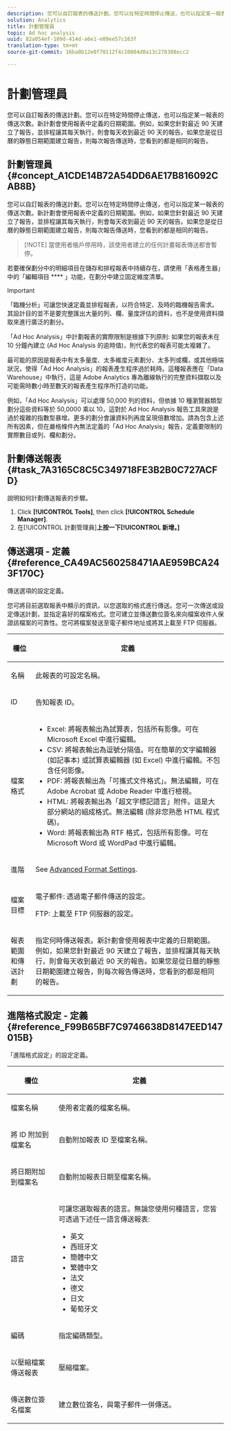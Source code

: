 ```yaml
---
description: 您可以自訂報表的傳送計劃。您可以在特定時間停止傳送，也可以指定某一報表的傳送次數。新計劃會使用報表中定義的日期範圍。例如，如果您針對最近 90 天建立了報告，並排程讓其每天執行，則會每天收到最近 90 天的報告。如果您是從日曆的靜態日期範圍建立報表，則每次報表傳送時，您看到的都是相同的報表。
solution: Analytics
title: 計劃管理員
topic: Ad hoc analysis
uuid: 82a054ef-109d-414d-a6e1-e09ee57c163f
translation-type: tm+mt
source-git-commit: 16ba0b12e0f70112f4c10804d0a13c278388ecc2

---
```



# 計劃管理員

您可以自訂報表的傳送計劃。您可以在特定時間停止傳送，也可以指定某一報表的傳送次數。新計劃會使用報表中定義的日期範圍。例如，如果您針對最近 90 天建立了報告，並排程讓其每天執行，則會每天收到最近 90 天的報告。如果您是從日曆的靜態日期範圍建立報告，則每次報告傳送時，您看到的都是相同的報告。

## 計劃管理員 {#concept_A1CDE14B72A54DD6AE17B816092CAB8B}

您可以自訂報表的傳送計劃。您可以在特定時間停止傳送，也可以指定某一報表的傳送次數。新計劃會使用報表中定義的日期範圍。例如，如果您針對最近 90 天建立了報告，並排程讓其每天執行，則會每天收到最近 90 天的報告。如果您是從日曆的靜態日期範圍建立報告，則每次報告傳送時，您看到的都是相同的報告。

> [!NOTE] 當使用者帳戶停用時，該使用者建立的任何計畫報表傳送都會暫停。

若要確保劃分中的明細項目在儲存和排程報表中持續存在，請使用「表格產生器」中的「編輯項目 ****[](/help/analyze/ad-hoc-analysis/c-tablebuilder.md) 」功能，在劃分中建立固定維度清單。

>[!IMPORTANT]
>
>「臨機分析」可讓您快速定義並排程報表，以符合特定、及時的臨機報告需求。 其設計目的並不是要完整匯出大量的列、欄、量度評估的資料，也不是使用資料擷取來進行廣泛的劃分。
>
>「Ad Hoc Analysis」中計劃報表的實際限制是根據下列原則: 如果您的報表未在 10 分鐘內建立 (Ad Hoc Analysis 的逾時值)，則代表您的報表可能太複雜了。
>
>最可能的原因是報表中有太多量度、太多維度元素劃分、太多列或欄，或其他極端狀況，使得「Ad Hoc Analysis」的報表產生程序過於耗時。這種報表應在「Data Warehouse」中執行，這是 Adobe Analytics 專為離線執行的完整資料擷取以及可能需時數小時至數天的報表產生程序所打造的功能。
>
>例如，「Ad Hoc Analysis」可以處理 50,000 列的資料，但依據 10 種瀏覽器類型劃分這些資料等於 50,0000 乘以 10，這對於 Ad Hoc Analysis 報告工具來說是過於複雜的指數型暴增。更多的劃分會讓資料列再度呈現倍數增加。請為包含上述所有因素，但在嚴格條件內無法定義的「Ad Hoc Analysis」報告，定義要限制的實際數目或列、欄和劃分。

## 計劃傳送報表 {#task_7A3165C8C5C349718FE3B2B0C727ACFD}

說明如何計劃傳送報表的步驟。

<!-- 

t_schedule_delivery.xml

 -->

1. Click **[!UICONTROL Tools]**, then click **[!UICONTROL Schedule Manager]**.
1. 在[!UICONTROL 計劃管理員]**上按一下[!UICONTROL 新增。]**

## 傳送選項 - 定義 {#reference_CA49AC560258471AAE959BCA243F170C}

傳送選項的設定定義。

<!-- 

r_delivery_options.xml

 -->

您可將目前選取報表中顯示的資訊，以您選取的格式進行傳送。您可一次傳送或設定傳送計劃，並指定喜好的檔案格式。您可建立並傳送數位簽名來向檔案收件人保證該檔案的可靠性。您可將檔案發送至電子郵件地址或將其上載至 FTP 伺服器。

<table id="table_C18A0F1C9E214EB585A29801BA2400F8"> 
 <thead> 
  <tr> 
   <th colname="col1" class="entry"> <p>欄位 </p> </th> 
   <th colname="col2" class="entry"> <p>定義 </p> </th> 
  </tr> 
 </thead>
 <tbody> 
  <tr> 
   <td colname="col1"> <p>名稱 </p> </td> 
   <td colname="col2"> <p> 此報表的可設定名稱。 </p> </td> 
  </tr> 
  <tr> 
   <td colname="col1"> <p>ID </p> </td> 
   <td colname="col2"> <p>告知報表 ID。 </p> </td> 
  </tr> 
  <tr> 
   <td colname="col1"> <p> 檔案格式 </p> </td> 
   <td colname="col2"> 
    <ul id="ul_711C2D9B216C48359F7B42521D927872"> 
     <li id="li_36E8DEFDA1B84890A4204A6DFF4E0267">Excel: 將報表輸出為試算表，包括所有影像。可在 Microsoft Excel 中進行編輯。 </li> 
     <li id="li_C918FA3AE8194BD2B59E554DAC7CBBE2">CSV: 將報表輸出為逗號分隔值。可在簡單的文字編輯器 (如記事本) 或試算表編輯器 (如 Excel) 中進行編輯。不包含任何影像。 </li> 
     <li id="li_B7C8C098C5264B349C21077A0DEFE059">PDF: 將報表輸出為「可攜式文件格式」。無法編輯，可在 Adobe Acrobat 或 Adobe Reader 中進行檢視。 </li> 
     <li id="li_B1183DB25DE34B689FBD0E5B44691F49">HTML: 將報表輸出為「超文字標記語言」附件。這是大部分網站的組成格式。無法編輯 (除非您熟悉 HTML 程式碼)。 </li> 
     <li id="li_5ED5F1862AB1490A9FF5695FF9F52C5E">Word: 將報表輸出為 RTF 格式，包括所有影像。可在 Microsoft Word 或 WordPad 中進行編輯。 </li> 
    </ul> </td> 
  </tr> 
  <tr> 
   <td colname="col1"> <p> 進階 </p> </td> 
   <td colname="col2"> <p> See <a href="/help/analyze/ad-hoc-analysis/c-schedule.md"   > Advanced Format Settings</a>. </p> </td> 
  </tr> 
  <tr> 
   <td colname="col1"> <p>檔案目標 </p> </td> 
   <td colname="col2"> <p>電子郵件: 透過電子郵件傳送的設定。 </p> <p>FTP: 上載至 FTP 伺服器的設定。 </p> </td> 
  </tr> 
  <tr> 
   <td colname="col1"> <p>報表範圍和傳送計劃 </p> </td> 
   <td colname="col2"> <p>指定何時傳送報表。新計劃會使用報表中定義的日期範圍。例如，如果您針對最近 90 天建立了報告，並排程讓其每天執行，則會每天收到最近 90 天的報告。如果您是從日曆的靜態日期範圍建立報告，則每次報告傳送時，您看到的都是相同的報告。 </p> </td> 
  </tr> 
 </tbody> 
</table>

## 進階格式設定 - 定義 {#reference_F99B65BF7C9746638D8147EED147015B}

「進階格式設定」的設定定義。

<!-- 

r_advanced_format_settings_dsc.xml

 -->

<table id="table_CD0888E8390745F4B83DF6AC69CB0854"> 
 <thead> 
  <tr> 
   <th colname="col1" class="entry"> <p>欄位 </p> </th> 
   <th colname="col2" class="entry"> <p>定義 </p> </th> 
  </tr> 
 </thead>
 <tbody> 
  <tr> 
   <td colname="col1"> <p>檔案名稱 </p> </td> 
   <td colname="col2"> <p>使用者定義的檔案名稱。 </p> </td> 
  </tr> 
  <tr> 
   <td colname="col1"> <p>將 ID 附加到檔案名 </p> </td> 
   <td colname="col2"> <p>自動附加報表 ID 至檔案名稱。 </p> </td> 
  </tr> 
  <tr> 
   <td colname="col1"> <p> 將日期附加到檔案名 </p> </td> 
   <td colname="col2"> <p> 自動附加報表日期至檔案名稱。 </p> </td> 
  </tr> 
  <tr> 
   <td colname="col1"> <p>語言 </p> </td> 
   <td colname="col2"> <p> 可讓您選取報表的語言。無論您使用何種語言，您皆可透過下述任一語言傳送報表:  </p> 
    <ul id="ul_BD3D331B0D6146F79A6D254136E43920"> 
     <li id="li_0EE6A371B1BB4627BD3F64BD0EF07E44">英文 </li> 
     <li id="li_5EF76261928543FDB36D99E4C89DE994">西班牙文 </li> 
     <li id="li_FABF47E8CD64486BA1567E02460422C5">簡體中文 </li> 
     <li id="li_8A6BC2DE92DB47DA9397B8931D8DCC6E">繁體中文 </li> 
     <li id="li_EDA24D700BE040E8B839B82E31DABC28">法文 </li> 
     <li id="li_A8D41DCCC91542BB8D0A522EC99575E8">德文 </li> 
     <li id="li_E9F73C93C94A46B78BCE85A7261CEDD4">日文 </li> 
     <li id="li_699B97050AA54D818659C191F4594E4E">葡萄牙文 </li> 
    </ul> </td> 
  </tr> 
  <tr> 
   <td colname="col1"> <p>編碼 </p> </td> 
   <td colname="col2"> <p>指定編碼類型。 </p> </td> 
  </tr> 
  <tr> 
   <td colname="col1"> <p> 以壓縮檔案傳送報表 </p> </td> 
   <td colname="col2"> <p> 壓縮檔案。 </p> </td> 
  </tr> 
  <tr> 
   <td colname="col1"> <p>傳送數位簽名檔案 </p> </td> 
   <td colname="col2"> <p>建立數位簽名，與電子郵件一併傳送。 </p> </td> 
  </tr> 
 </tbody> 
</table>

